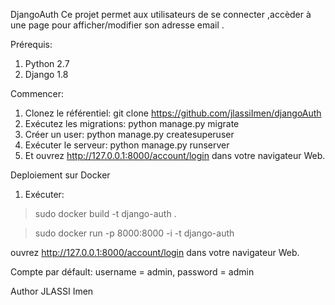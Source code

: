 DjangoAuth
Ce projet permet aux utilisateurs de se connecter ,accèder à une page pour afficher/modifier son adresse email .

Prérequis:
1. Python 2.7
2. Django 1.8

Commencer:
1. Clonez le référentiel:
git clone https://github.com/jlassiImen/djangoAuth
2. Exécutez les migrations:
python manage.py migrate
3. Créer un user:
python manage.py createsuperuser
4. Exécuter le serveur:
python manage.py runserver
5. Et ouvrez  http://127.0.0.1:8000/account/login dans votre navigateur Web.


Deploiement sur Docker
1. Exécuter:
> sudo  docker build -t django-auth .

> sudo docker run -p 8000:8000 -i -t  django-auth

ouvrez http://127.0.0.1:8000/account/login dans votre navigateur Web.

Compte par défault: username = admin, password = admin

Author
JLASSI Imen
